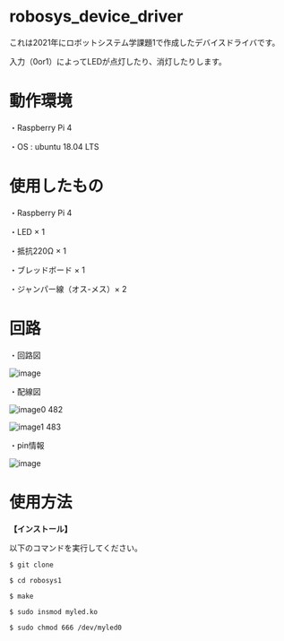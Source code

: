 # robosys_device_driver
これは2021年にロボットシステム学課題1で作成したデバイスドライバです。

入力（0or1）によってLEDが点灯したり、消灯したりします。

# 動作環境
・Raspberry Pi 4

・OS : ubuntu 18.04 LTS

# 使用したもの
・Raspberry Pi 4

・LED × 1

・抵抗220Ω × 1

・ブレッドボード × 1

・ジャンパー線（オス-メス）× 2

# 回路

・回路図

![image](https://user-images.githubusercontent.com/92899820/145713388-04a6a622-a1f8-48d7-97c9-00587eb5f4f4.png)

・配線図

![image0 482](https://user-images.githubusercontent.com/92899820/145683722-dd070b78-4581-4406-9772-ffa9b4c18347.jpeg)

![image1 483](https://user-images.githubusercontent.com/92899820/145683737-ea24c765-7951-4364-80f2-1443380609e8.jpeg)

・pin情報

![image](https://user-images.githubusercontent.com/92899820/145713427-35931895-a114-4aae-8761-1b0c34c36515.png)

# 使用方法
**【インストール】**

以下のコマンドを実行してください。

```
$ git clone 

$ cd robosys1

$ make

$ sudo insmod myled.ko

$ sudo chmod 666 /dev/myled0
```
